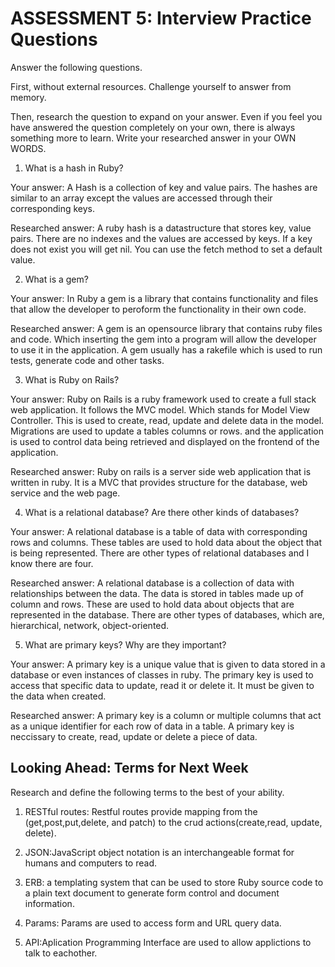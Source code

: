 # ASSESSMENT 5: Interview Practice Questions

Answer the following questions.

First, without external resources. Challenge yourself to answer from memory.

Then, research the question to expand on your answer. Even if you feel you have answered the question completely on your own, there is always something more to learn. Write your researched answer in your OWN WORDS.

1. What is a hash in Ruby? 

Your answer: A Hash is a collection of key and value pairs. The hashes are similar to an array except the  values are accessed through their corresponding keys.

Researched answer: A ruby hash is a datastructure that stores key, value pairs. There are no indexes and the values are accessed by keys. If a key does not exist you will get nil. You can use the fetch method to set a default value.

2. What is a gem?

Your answer: In Ruby a gem is a library that contains functionality and files that allow the developer to peroform the functionality in their own code.

Researched answer: A gem is an opensource library that contains ruby files and code. Which inserting the gem into a program will allow the developer to use it in the application. A gem usually has a rakefile which is used to run tests, generate code and other tasks.

3. What is Ruby on Rails?

Your answer: Ruby on Rails is a ruby framework used to create a full stack web application. It follows the MVC model. Which stands for Model View Controller. This is used to create, read, update and delete data in the model. Migrations are used to update a tables columns or rows. and the application is used to control data being retrieved and displayed on the frontend of the application.

Researched answer: Ruby on rails is a server side web application that is written in ruby. It is a MVC that provides structure for the database, web service and the web page.


4. What is a relational database? Are there other kinds of databases?

Your answer: A relational database is a table of data with corresponding rows and columns. These tables are used to hold data about the object that is being represented. There are other types of relational databases and I know there are four.

Researched answer: A relational database is a collection of data with relationships between the data. The data is stored in tables made up of column and rows. These are used to hold data about objects that are represented in the database. There are other types of databases, which are, hierarchical, network, object-oriented.

5. What are primary keys? Why are they important?

Your answer: A primary key is a unique value that is given to data stored in a database or even instances of classes in ruby. The primary key is used to access that specific data to update, read it or delete it. It must be given to the data when created. 

Researched answer: A primary key is a column or multiple columns that act as a unique identifier for each row of data in a table. A primary key is neccissary to create, read, update or delete a piece of data.

## Looking Ahead: Terms for Next Week

Research and define the following terms to the best of your ability.

1. RESTful routes: Restful routes provide mapping from the (get,post,put,delete, and patch) to the crud actions(create,read, update, delete).

2. JSON:JavaScript object notation is an interchangeable format for humans and computers to read.

3. ERB: a templating system that can be used to store Ruby source code to a plain text document to generate form control and document information.

4. Params: Params are used to access form and URL query data. 

5. API:Aplication Programming Interface are used to allow applictions to talk to eachother.
